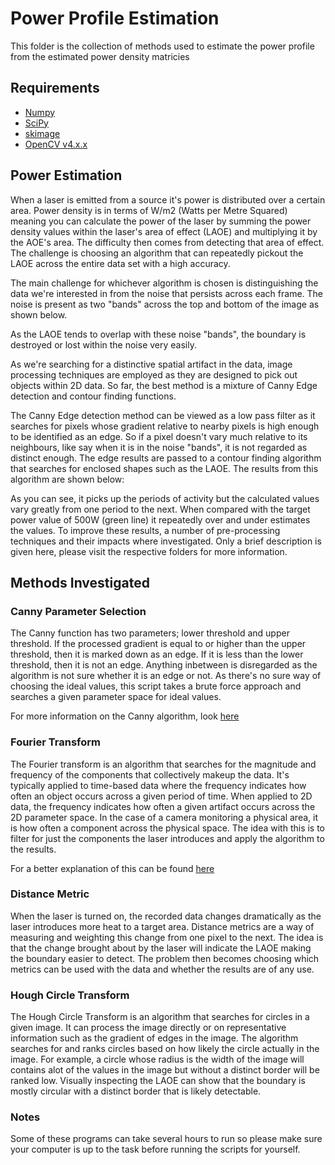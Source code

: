 # Power Profile Estimation
This folder is the collection of methods used to estimate the power profile from the estimated power density matricies

## Requirements
 + [Numpy](https://www.numpy.org/)
 + [SciPy](https://www.scipy.org/)
 + [skimage](https://scikit-image.org/)
 + [OpenCV v4.x.x](https://opencv.org/)
 
## Power Estimation
When a laser is emitted from a source it's power is distributed over a certain area. Power density is in terms of W/m2
(Watts per Metre Squared) meaning you can calculate the power of the laser by summing the power density values within the laser's
area of effect (LAOE) and multiplying it by the AOE's area. The difficulty then comes from detecting that area of effect. The 
challenge is choosing an algorithm that can repeatedly pickout the LAOE across the entire data set with a high accuracy.

The main challenge for whichever algorithm is chosen is distinguishing the data we're interested in from the noise that persists
across each frame. The noise is present as two "bands" across the top and bottom of the image as shown below.

As the LAOE tends to overlap with these noise "bands", the boundary is destroyed or lost within the noise very easily.

As we're searching for a distinctive spatial artifact in the data, image processing techniques are employed as they are designed to
pick out objects within 2D data. So far, the best method is a mixture of Canny Edge detection and contour finding functions.

The Canny Edge detection method can be viewed as a low pass filter as it searches for pixels whose gradient relative to nearby
pixels is high enough to be identified as an edge. So if a pixel doesn't vary much relative to its neighbours, like say when it
is in the noise "bands", it is not regarded as distinct enough. The edge results are passed to a contour finding algorithm
that searches for enclosed shapes such as the LAOE. The results from this algorithm are shown below:

As you can see, it picks up the periods of activity but the calculated values vary greatly from one period to the next. When 
compared with the target power value of 500W (green line) it repeatedly over and under estimates the values. To improve these
results, a number of pre-processing techniques and their impacts where investigated. Only a brief description is given here, please
visit the respective folders for more information.

## Methods Investigated
### Canny Parameter Selection
The Canny function has two parameters; lower threshold and upper threshold. If the processed gradient is equal to or higher than
the upper threshold, then it is marked down as an edge. If it is less than the lower threshold, then it is not an edge. Anything
inbetween is disregarded as the algorithm is not sure whether it is an edge or not. As there's no sure way of choosing the ideal
values, this script takes a brute force approach and searches a given parameter space for ideal values.

For more information on the Canny algorithm, look [here](https://docs.opencv.org/3.1.0/da/d22/tutorial_py_canny.html)

### Fourier Transform
The Fourier transform is an algorithm that searches for the magnitude and frequency of the components that collectively makeup
the data. It's typically applied to time-based data where the frequency indicates how often an object occurs across a given
period of time. When applied to 2D data, the frequency indicates how often a given artifact occurs across the 2D parameter
space. In the case of a camera monitoring a physical area, it is how often a component across the physical space. The idea with
this is to filter for just the components the laser introduces and apply the algorithm to the results.

For a better explanation of this can be found [here](https://www.oreilly.com/library/view/elegant-scipy/9781491922927/ch04.html)

### Distance Metric
When the laser is turned on, the recorded data changes dramatically as the laser introduces more heat to a target area.
Distance metrics are a way of measuring and weighting this change from one pixel to the next. The idea is that the change
brought about by the laser will indicate the LAOE making the boundary easier to detect. The problem then becomes choosing
which metrics can be used with the data and whether the results are of any use.

### Hough Circle Transform
The Hough Circle Transform is an algorithm that searches for circles in a given image. It can process the image directly or on representative information such as the gradient of edges in the image. The algorithm searches for and ranks circles based on how likely the circle actually in the image. For example, a circle whose radius is the width of the image will contains alot of the values in the image but without a distinct border will be ranked low. Visually inspecting the LAOE can show that the boundary is mostly circular with a distinct border that is likely detectable.

### Notes
Some of these programs can take several hours to run so please make sure your computer is up to the task before running the
scripts for yourself.
